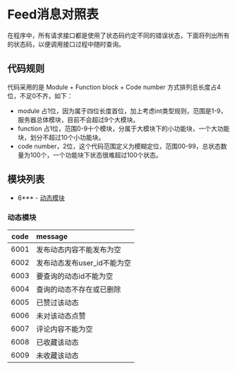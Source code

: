 # Feed消息对照表

在程序中，所有请求接口都是使用了状态码约定不同的错误状态，下面将列出所有的状态码，以便调用接口过程中随时查询。

## 代码规则

代码采用的是 Module + Function block + Code number 方式排列总长度占4位，不足0不齐，如下：
- module 占1位，因为属于四位长度首位，加上考虑int类型规则，范围是1-9，服务器总体模块，目前不会超过9个大模块。
- function 占1位，范围0-9十个模块，分属于大模块下的小功能块，一个大功能块，划分不超过10个小功能块。
- code number，2位，这个代码范围定义为模糊定位，范围00-99，总状态数量为100个，一个功能块下状态很难超过100个状态。

## 模块列表

* 6*** - [动态模块](#动态模块)

### 动态模块

| code  | message  |
|-------|:--------|
| 6001  | 发布动态内容不能发布为空 |
| 6002  | 发布动态发布user_id不能为空	|
| 6003	|	要查询的动态id不能为空 |
| 6004  | 查询的动态不存在或已删除 |
| 6005  | 已赞过该动态 |
| 6006  | 未对该动态点赞 |
| 6007  | 评论内容不能为空 |
| 6008  | 已收藏该动态 |
| 6009  | 未收藏该动态 |


